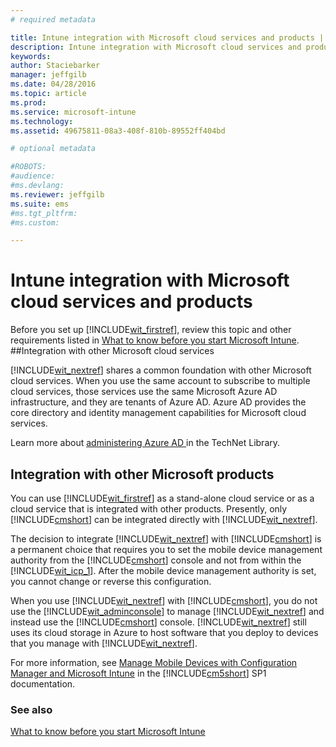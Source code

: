 ```yaml
---
# required metadata

title: Intune integration with Microsoft cloud services and products | Microsoft Intune
description: Intune integration with Microsoft cloud services and products and with other Microsoft products
keywords:
author: Staciebarker
manager: jeffgilb
ms.date: 04/28/2016
ms.topic: article
ms.prod:
ms.service: microsoft-intune
ms.technology:
ms.assetid: 49675811-08a3-408f-810b-89552ff404bd

# optional metadata

#ROBOTS:
#audience:
#ms.devlang:
ms.reviewer: jeffgilb
ms.suite: ems
#ms.tgt_pltfrm:
#ms.custom:

---
```


# Intune integration with Microsoft cloud services and products

Before you set up [!INCLUDE[wit_firstref](../includes/wit_firstref_md.md)], review this topic and other requirements listed in [What to know before you start Microsoft Intune](what-to-know-before-you-start-microsoft-intune.md).
##Integration with other Microsoft cloud services


[!INCLUDE[wit_nextref](../includes/wit_nextref_md.md)] shares a common foundation with other Microsoft cloud services. When you use the same account to subscribe to multiple cloud services, those services use the same Microsoft Azure AD infrastructure, and they are tenants of Azure AD. Azure AD provides the core directory and identity management capabilities for Microsoft cloud services.

Learn more about [administering Azure AD ](http://technet.microsoft.com/library/hh967611.aspx) in the TechNet Library.

## Integration with other Microsoft products
You can use [!INCLUDE[wit_firstref](../includes/wit_firstref_md.md)] as a stand-alone cloud service or as a cloud service that is integrated with other products. Presently, only [!INCLUDE[cmshort](../includes/cmshort_md.md)] can be integrated directly with [!INCLUDE[wit_nextref](../includes/wit_nextref_md.md)].

The decision to integrate [!INCLUDE[wit_nextref](../includes/wit_nextref_md.md)] with [!INCLUDE[cmshort](../includes/cmshort_md.md)] is a permanent choice that requires you to set the mobile device management authority from the [!INCLUDE[cmshort](../includes/cmshort_md.md)] console and not from within the [!INCLUDE[wit_icp_1](../includes/wit_icp_1_md.md)]. After the mobile device management authority is set, you cannot change or reverse this configuration.

When you use [!INCLUDE[wit_nextref](../includes/wit_nextref_md.md)] with [!INCLUDE[cmshort](../includes/cmshort_md.md)], you do not use the [!INCLUDE[wit_adminconsole](../includes/wit_adminconsole_md.md)] to manage [!INCLUDE[wit_nextref](../includes/wit_nextref_md.md)] and instead use the [!INCLUDE[cmshort](../includes/cmshort_md.md)] console. [!INCLUDE[wit_nextref](../includes/wit_nextref_md.md)] still uses its cloud storage in Azure to host software that you deploy to devices that you manage with [!INCLUDE[wit_nextref](../includes/wit_nextref_md.md)].

For more information, see [Manage Mobile Devices with Configuration Manager and Microsoft Intune](http://msdn.microsoft.com/library/2c6bd0e5-d436-41c8-bf38-30152d76be10) in the [!INCLUDE[cm5short](../includes/cm5short_md.md)] SP1 documentation.

### See also
[What to know before you start Microsoft Intune](what-to-know-before-you-start-microsoft-intune.md)